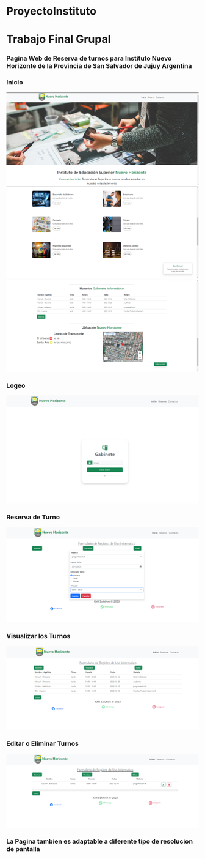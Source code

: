 # ProyectoInstituto

<h1>Trabajo Final Grupal</h1>
<h3>Pagina Web de Reserva de turnos para Instituto Nuevo Horizonte <span class="text-success"> de la Provincia de San Salvador de Jujuy</span> Argentina</h3>
<section class="mt-3 text-center">
    <h3 class="">Inicio</h3>
    <img src="./img/home.png" alt="home">
    <img src="./img/carrera.png" alt="">
    <img src="./img/ubicacion.png" alt="">
</section>

<section class="mt-3 text-center">
    <h3>Logeo</h3>
    <img src="./img/inicio.png" alt="Logeo">
    <h3>Reserva de Turno</h3>
    <img src="./img/reserva.png" alt="Reserva de Turno">
    <h3>Visualizar los Turnos</h3>
    <img src="./img/view.png" alt="">
    <h3>Editar o Eliminar Turnos</h3>
    <img src="./img/edit.png" alt="">
</section>


<h3 class="text-center">La Pagina tambien es adaptable a diferente tipo de resolucion de pantalla</h3>